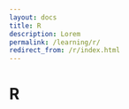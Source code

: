 ```yaml
---
layout: docs
title: R
description: Lorem
permalink: /learning/r/
redirect_from: /r/index.html
---
```


# R
